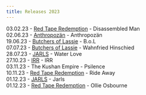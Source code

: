 ```yaml
---
title: Releases 2023
---
```

03.02.23 - [Red Tape Redemption](https://www.theyellinglight.ch/releases/disassembled-man) - Disassembled Man\
0﻿2.06.23 - [Anthropozän](https://www.theyellinglight.ch/artists/anthropoz%C3%A4n) - Anthropozän\
1﻿9.06.23 - [Butchers of Lassie](https://www.youtube.com/channel/UCHE76IB7j7rFWOzymneJ-hg) - B.o.L\
0﻿7.07.23 - [Butchers of Lassie](https://www.youtube.com/channel/UCHE76IB7j7rFWOzymneJ-hg) - Wahnfried Hinschied\
2﻿8.07.23 - [JARLS](https://www.theyellinglight.ch/artists/jarls) - Water Love\
2﻿7.10.23 - [IRR](https://www.theyellinglight.ch/artists/irr) - IRR\
0﻿3.11.23 - The Kushan Empire - Psilence\
1﻿0.11.23 - [Red Tape Redemption](https://www.theyellinglight.ch/releases/disassembled-man) - Ride Away\
0﻿1.12.23 - [JARLS](https://www.theyellinglight.ch/artists/jarls) - Jarls\
0﻿1.12.23 - [Red Tape Redemption](https://www.theyellinglight.ch/releases/disassembled-man) - Ollie Osbourne[](https://www.theyellinglight.ch/artists/jarls)